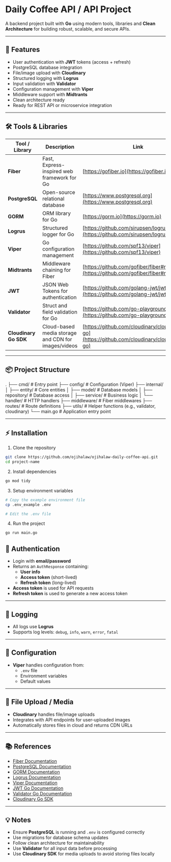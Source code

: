 # Daily Coffee API / API Project

A backend project built with **Go** using modern tools, libraries and **Clean Architecture** for building robust, scalable, and secure APIs.

---

## 🚀 Features
- User authentication with **JWT** tokens (access + refresh)
- PostgreSQL database integration
- File/image upload with **Cloudinary**
- Structured logging with **Logrus**
- Input validation with **Validator**
- Configuration management with **Viper**
- Middleware support with **Midtrants**
- Clean architecture ready
- Ready for REST API or microservice integration

---

## 🛠 Tools & Libraries

| Tool / Library | Description | Link |
|----------------|-------------|------|
| **Fiber** | Fast, Express-inspired web framework for Go | [https://gofiber.io](https://gofiber.io) |
| **PostgreSQL** | Open-source relational database | [https://www.postgresql.org](https://www.postgresql.org) |
| **GORM** | ORM library for Go | [https://gorm.io](https://gorm.io) |
| **Logrus** | Structured logger for Go | [https://github.com/sirupsen/logrus](https://github.com/sirupsen/logrus) |
| **Viper** | Go configuration management | [https://github.com/spf13/viper](https://github.com/spf13/viper) |
| **Midtrants** | Middleware chaining for Fiber | [https://github.com/gofiber/fiber#middleware](https://github.com/gofiber/fiber#middleware) |
| **JWT** | JSON Web Tokens for authentication | [https://github.com/golang-jwt/jwt](https://github.com/golang-jwt/jwt) |
| **Validator** | Struct and field validation for Go | [https://github.com/go-playground/validator](https://github.com/go-playground/validator) |
| **Cloudinary Go SDK** | Cloud-based media storage and CDN for images/videos | [https://github.com/cloudinary/cloudinary-go](https://github.com/cloudinary/cloudinary-go) |

---

## 📦 Project Structure

.
├── cmd/ # Entry point
├── config/ # Configuration (Viper)
├── internal/
│ ├── entity/ # Core entities
│ ├── model/ # Database models
│ ├── repository/ # Database access
│ ├── service/ # Business logic
│ └── handler/ # HTTP handlers
├── middleware/ # Fiber middlewares
├── routes/ # Route definitions
├── utils/ # Helper functions (e.g., validator, cloudinary)
└── main.go # Application entry point



---

## ⚡ Installation

1. Clone the repository
```bash
git clone https://github.com/ojihalaw/ojihalaw-daily-coffee-api.git
cd project-name
```

2. Install dependencies
```bash
go mod tidy
```

3. Setup environment variables
```bash
# Copy the example environment file
cp .env_example .env

# Edit the .env file 
```

4. Run the project
```bash
go run main.go
```

## 🔑 Authentication

- Login with **email/password**
- Returns an `AuthResponse` containing:
  - **User info**
  - **Access token** (short-lived)
  - **Refresh token** (long-lived)
- **Access token** is used for API requests
- **Refresh token** is used to generate a new access token

---

## 📄 Logging

- All logs use **Logrus**
- Supports log levels: `debug`, `info`, `warn`, `error`, `fatal`

---

## 🔧 Configuration

- **Viper** handles configuration from:
  - `.env` file
  - Environment variables
  - Default values

---

## 📂 File Upload / Media

- **Cloudinary** handles file/image uploads
- Integrates with API endpoints for user-uploaded images
- Automatically stores files in cloud and returns CDN URLs

---

## 📚 References

- [Fiber Documentation](https://gofiber.io)  
- [PostgreSQL Documentation](https://www.postgresql.org/docs/)  
- [GORM Documentation](https://gorm.io/docs/)  
- [Logrus Documentation](https://github.com/sirupsen/logrus)  
- [Viper Documentation](https://github.com/spf13/viper)  
- [JWT Go Documentation](https://github.com/golang-jwt/jwt)  
- [Validator Go Documentation](https://github.com/go-playground/validator)  
- [Cloudinary Go SDK](https://github.com/cloudinary/cloudinary-go)  

---

## 💡 Notes

- Ensure **PostgreSQL** is running and `.env` is configured correctly
- Use migrations for database schema updates
- Follow clean architecture for maintainability
- Use **Validator** for all input data before processing
- Use **Cloudinary SDK** for media uploads to avoid storing files locally


